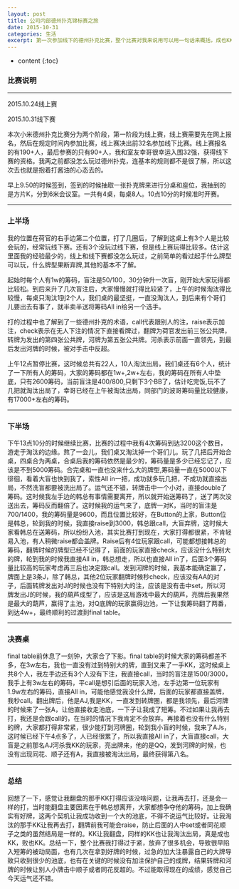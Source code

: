 ```yaml
---
layout: post
title: 公司内部德州扑克锦标赛之旅
date: 2015-10-31
categories: 生活
excerpt: 第一次参加线下的德州扑克比赛，整个比赛对我来说用可以用一句话来概括，成也KK，败也KK。
---
```


* content
{:toc}

### 比赛说明

---

2015.10.24线上赛

2015.10.31线下赛

本次小米德州扑克比赛分为两个阶段，第一阶段为线上赛，线上赛需要先在网上报名，然后在规定时间内参加比赛，线上赛决出前32名参加线下比赛。线上赛报名的有190+人，最后参赛的只有90+人，我和室友幸哥很幸运入围32强，获得线下赛的资格。我两之前都没怎么玩过德州扑克，连基本的规则都不是很了解，所以这次去也就是抱着打酱油的心态去的。

早上9.50的时候签到，签到的时候抽取一张扑克牌来进行分桌和座位，我抽到的是方片K，分到6米会议室。一共有4桌，每桌8人。10点10分的时候准时开赛。

---

### 上半场

我的位置在荷官的右手边第二个位置，打了几圈后，了解到这桌上有3个人是比较会玩的，经常玩线下赛。还有3个没玩过线下赛，但是线上赛玩得比较多。估计这里面我的经验最少的，线上和线下赛都没怎么玩过，之前简单的看过起手什么牌型可以玩，什么牌型果断弃牌,其他的基本不了解。

起始时每个人有1w的筹码，盲注是50/100，30分钟升一次盲，刚开始大家玩得都比较松。到后来升了几次盲注后，大家慢慢就打得比较紧了，上午的时候淘汰得比较慢，每桌只淘汰1到2个人，我们桌的最坚挺，一直没淘汰人，到后来有个哥们儿要出去有事了，就半卖半送将筹码All in给另一个选手。

打的过程中也了解到了一些德州扑克的术语，call代表跟别人的注，raise表示加注，check表示在无人下注的情况下直接看牌过，翻牌为荷官发出前三张公共牌，转牌为发出的第四张公共牌，河牌为第五张公共牌。河杀表示前面一直领先，到最后发出河牌的时候，被对手击中反超。

上午12点暂停比赛，这时候总共有22人，10人淘汰出局，我们桌还有6个人，统计了一下所有人的筹码，大家的筹码都在1w+,2w+左右，我的筹码在所有人中垫底，只有2600筹码，当前盲注是400/800,只剩下3个BB了，估计吃完饭,玩不了几把就淘汰出局了，幸哥已经在上午被淘汰出局，同部门的波哥筹码量比较健康，有17000+左右的筹码。

---

### 下半场

下午13点10分的时候继续比赛，比赛的过程中我有4次筹码到达3200这个数目，游走于淘汰的边缘。熬了一会儿，我们桌又淘汰掉一个哥们儿。玩了几把后开始合桌，四桌合为两桌，合桌后我的筹码依然是最少的，筹码量是多少已经忘记了，应该是不到5000筹码。合完桌和一直也没来什么大的牌型,筹码量一直在5000以下徘徊，看着大盲也快到我了，索性All in一把，成功就多玩几把，不成功就直接出局，不然洗盲都要被洗出局了。运气还不错，转牌击中一个小对，直接double了筹码。这时候我左手边的韩总有事情需要离开，所以就开始送筹码了，送了两次没送出去，筹码反而翻倍了。这时候我的运气来了，底牌一对K，当时的盲注是700/1400，我的筹码量是9600，而且位置比较好，在Button的上家，Button位是韩总，轮到我的时候，我直接raise到3000，韩总跟call，大盲弃牌，这时候大家看韩总在送筹码，所以纷纷入池，其实比赛打到现在，大家打得都很紧，不肯轻易入池，有人稍微raise都会盖牌。Raise后有4位玩家跟call，可能都想接韩总的筹码，翻牌时候的牌型已经不记得了，前面的玩家直接check，应该没什么特别大的牌，轮到我的时候我直接All in，韩总想走，所以也直接All in了，后面3个筹码量比较高的玩家考虑再三后也决定跟call。发到河牌的时候，我基本能确定赢了，牌面上是3条J，除了韩总，其他2位玩家翻牌时候秒check，应该没有AA的对子，后面转牌发出对J的时候也没有下特别大的注，应该是没有击中set，所以河
牌发出J的时候，我的葫芦成型了，应该是这局游戏中最大的葫芦，亮牌后我果然是最大的葫芦，赢得了主池，对Q底牌的玩家赢得边池，一下让我筹码翻了两番，到达4w+，最终顺利的过渡到final table。

---

### 决赛桌

final table前休息了一刻钟，大家合了下影。final table的时候大家的筹码都差不多，在3w左右，我也一直没有过到特别大的牌，直到又来了一手KK，这时候桌上共8个人，我左手边还有3个人没有下注，我直接call，当时的盲注是1500/3000，我手上有3w左右的筹码，平call是想引后面的玩家入池，左手边第一位玩家有1.9w左右的筹码，直接All in，可能他感觉我没什么牌，后面的玩家都直接盖牌，我秒call。翻出牌后，他是AJ,我是KK，一直发到转牌圈，都是我领先，最后河牌的时候来了一张A，让他直接收走池底，一下子让我成了短筹。不过如果让我再去打，我还是会跟call的，在当时的情况下我肯定不会放弃。再接着也没有什么特别的牌，大家都打得非常紧，很少能打到河牌圈，轮到我小盲的时候，我来了AJs，这时候已经下午4点多了，人已经很累了，所以我直接All in了，大盲直接call，大盲是之前那名AJ河杀我KK的玩家，亮出牌来，他的是QQ，发到河牌的时候，也没有出现同花、顺子还有A，我直接被淘汰出局，最终获得第八名。

---

### 总结

回想了一下，感觉让我翻盘的那手KK打得应该没啥问题，让我再去打，还是会一样的打，当时能翻盘主要因素在于韩总想离开，大家都想争夺他的筹码，加上我确实有好牌，这两个契机让我成功收到一个大的池底，不得不说运气比较好。让我淘汰的那手KK让我再去打，翻牌前我可能会raise，防止后面的人中set或者同花顺子之类的虽然结局是一样的。KK让我翻盘，同样的KK也让我淘汰出局，真是成也KK，败也KK。总结一下，整个比赛我打得过于紧，放弃了很多机会，导致很早陷入短筹的被动局面，也有几次在拿到好牌的时候，过急的加大注暴露自己的大牌导致只收到很少的池底，也有在关键的时候没有加注保护自己的成牌，结果转牌和河牌的时候让别人小牌击中顺子或者同花反超的。不过能取得现在的成绩，感觉自己今天运气还不错。
